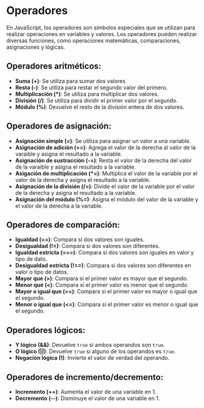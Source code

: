 # Operadores

En JavaScript, los operadores son símbolos especiales que se utilizan para realizar operaciones en variables y valores. Los operadores pueden realizar diversas funciones, como operaciones matemáticas, comparaciones, asignaciones y lógicas.

## Operadores aritméticos:
* **Suma (+)**: Se utiliza para sumar dos valores
* **Resta (-)**: Se utiliza para restar el segundo valor del primero.
* **Multiplicación (*)**: Se utiliza para multiplicar dos valores.
* **División (/)**: Se utiliza para dividir el primer valor por el segundo.
* **Módulo (%)**: Devuelve el resto de la división entera de dos valores.



## Operadores de asignación:
* **Asignación simple (=)**: Se utiliza para asignar un valor a una variable.
* **Asignación de adición (+=)**: Agrega el valor de la derecha al valor de la varaible y asigna el resultado a la variable. 
* **Asignación de sustracción (-=)**: Resta el valor de la derecha del valor de la varaible y asigna el resultado a la variable.
* **Asigación de multiplicación (*=)**: Multiplica el valor de la variable por el valor de la derecha y asigna el resultado a la variable.
* **Asignación de la división (/=)**: Divide el valor de la variable por el valor de la derecha y asigna el resultado a la variable.
* **Asignación del módulo (%=)**: Asigna el módulo del valor de la variable y el valor de la derecha a la variable.

## Operadores de comparación:
* **Igualdad (==)**: Compara si dos valores son iguales.
* **Desigualdad (!=)**: Compara si dos valores son diferentes.
* **Igualdad estricta (===)**: Compara si dos valores son iguales en valor y tipo de dato.
* **Desigualdad estricta (!==)**: Compara si dos valores son diferentes en valor o tipo de datos.
* **Mayor que (>)**: Compara si el primer valor es mayor que el segundo.
* **Menor que (<)**: Compara si el primer valor es menor que el segundo.
* **Mayor o igual que (>=)**: Compara si el primer valor es mayor o igual que el segundo.
* **Menor o igual que (<=)**: Compara si el primer valor es menor o igual que el segundo.

## Operadores lógicos:
* **Y lógico (&&)**: Devuelve `true` si ambos operandos son `true`.
* **O lógico (||)**: Devuelve `true` si alguno de los operandos es `true`.
* **Negación lógica (!)**: Invierte el valor de verdad del operando.

## Operadores de incremento/decremento:
* **Incremento (++)**: Aumenta el valor de una variable en 1.
* **Decremento (--)**: Disminuye el valor de una variable en 1.



